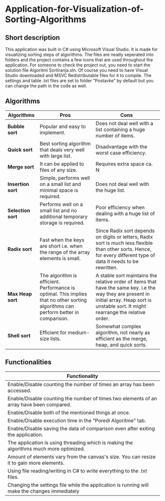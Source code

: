 # Application-for-Visualization-of-Sorting-Algorithms

## Short description ##

  This application was built in C# using Microsoft Visual Studio. It is made for visualizing sorting steps of algorithms. The files are neatly seperated into folders
  and the project contains a few icons that are used throughout the application. For someone to check the project out, you need to start the solution file
  Algoritmi Sortiranja.sln. Of course you need to have Visual Studio downloaded and MSVC Redistributable files for it to compile. The settings and table .txt files are 
  set to folder "Postavke" by default but you can change the path in the code as well.
  
## Algorithms
  
  | Algorithms | Pros | Cons |
  | --- | --- | --- |
  | **Bubble sort** | Popular and easy to implement.  | Does not deal well with a list containing a huge number of items. |
  | **Quick sort** | Best sorting algorithm that deals very well with large list. | Disadvantage with the worst case efficiency. |
  | **Merge sort** | It can be applied to files of any size. | Requires extra space ca. N |
  | **Insertion sort** | Simple, performs well on a small list and minimal space is required. | Does not deal well with the huge list. |
  | **Selection sort** | Performs well on a small list and no additional temporary storage is required.  | Poor efficiency when dealing with a huge list of items. |
  | **Radix sort** | Fast when the keys are short i.e. when the range of the array elements is small. | Since Radix sort depends on digits or letters, Radix sort is much less flexible than other sorts. Hence, for every different type of data it needs to be rewritten. | 
  | **Max Heap sort** | The algorithm is efficient. Performance is optimal. This implies that no other sorting algorithms can perform better in comparison. | A stable sort maintains the relative order of items that have the same key. i.e the way they are present in initial array. Heap sort is unstable sort. It might rearrange the relative order. | 
  | **Shell sort** |  Efficient for medium-size lists. | Somewhat complex algorithm, not nearly as efficient as the merge, heap, and quick sorts. |
  
## Functionalities

  | Functionality |
  | --- |
  | Enable/Disable counting the number of times an array has been accessed. |
  | Enable/Disable counting the number of times two elements of an array have been compared. |
  | Enable/Disable both of the mentioned things at once. |
  | Enable/Disable execution time in the "Poredi Algoritme" tab. |
  | Enable/Disable saving the data of comparison even after exiting the application. |
  | The application is using threading which is making the algorithms much more optimized. |
  | Amount of elements vary from the canvas's size. You can resize it to gain more elements. |
  | Using file reading/writing in C# to write everything to the .txt files. |
  | Changing the settings file while the application is running will make the changes immediately |
  
